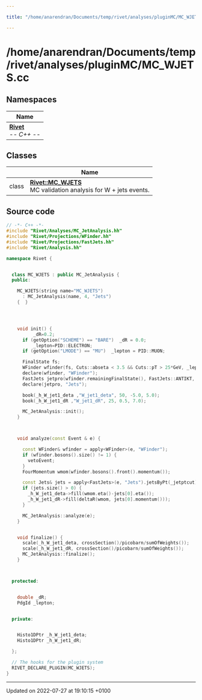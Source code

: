 ```yaml
---

title: "/home/anarendran/Documents/temp/rivet/analyses/pluginMC/MC_WJETS.cc"

---
```


# /home/anarendran/Documents/temp/rivet/analyses/pluginMC/MC_WJETS.cc



## Namespaces

| Name           |
| -------------- |
| **[Rivet](http://example.org/namespaces/namespacerivet/)** <br>-*- C++ -*-  |

## Classes

|                | Name           |
| -------------- | -------------- |
| class | **[Rivet::MC_WJETS](http://example.org/classes/classrivet_1_1mc__wjets/)** <br>MC validation analysis for W + jets events.  |




## Source code

```cpp
// -*- C++ -*-
#include "Rivet/Analyses/MC_JetAnalysis.hh"
#include "Rivet/Projections/WFinder.hh"
#include "Rivet/Projections/FastJets.hh"
#include "Rivet/Analysis.hh"

namespace Rivet {


  class MC_WJETS : public MC_JetAnalysis {
  public:

    MC_WJETS(string name="MC_WJETS")
      : MC_JetAnalysis(name, 4, "Jets")
    {  }




    void init() {
          _dR=0.2;
      if (getOption("SCHEME") == "BARE")  _dR = 0.0;
          _lepton=PID::ELECTRON;
      if (getOption("LMODE") == "MU")  _lepton = PID::MUON;

      FinalState fs;
      WFinder wfinder(fs, Cuts::abseta < 3.5 && Cuts::pT > 25*GeV, _lepton, 60.0*GeV, 100.0*GeV, 25.0*GeV, _dR);
      declare(wfinder, "WFinder");
      FastJets jetpro(wfinder.remainingFinalState(), FastJets::ANTIKT, 0.4);
      declare(jetpro, "Jets");

      book(_h_W_jet1_deta ,"W_jet1_deta", 50, -5.0, 5.0);
      book(_h_W_jet1_dR ,"W_jet1_dR", 25, 0.5, 7.0);

      MC_JetAnalysis::init();
    }



    void analyze(const Event & e) {

      const WFinder& wfinder = apply<WFinder>(e, "WFinder");
      if (wfinder.bosons().size() != 1) {
        vetoEvent;
      }
      FourMomentum wmom(wfinder.bosons().front().momentum());

      const Jets& jets = apply<FastJets>(e, "Jets").jetsByPt(_jetptcut);
      if (jets.size() > 0) {
        _h_W_jet1_deta->fill(wmom.eta()-jets[0].eta());
        _h_W_jet1_dR->fill(deltaR(wmom, jets[0].momentum()));
      }

      MC_JetAnalysis::analyze(e);
    }


    void finalize() {
      scale(_h_W_jet1_deta, crossSection()/picobarn/sumOfWeights());
      scale(_h_W_jet1_dR, crossSection()/picobarn/sumOfWeights());
      MC_JetAnalysis::finalize();
    }



  protected:


    double _dR;
    PdgId _lepton;


  private:


    Histo1DPtr _h_W_jet1_deta;
    Histo1DPtr _h_W_jet1_dR;

  };

  // The hooks for the plugin system
  RIVET_DECLARE_PLUGIN(MC_WJETS);
}
```


-------------------------------

Updated on 2022-07-27 at 19:10:15 +0100
